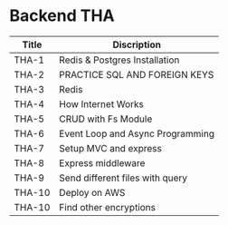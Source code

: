 # Backend THA

| Title     | Discription |
| ----------| ----------- |
| THA-1 | Redis & Postgres Installation |
| THA-2 | PRACTICE SQL AND FOREIGN KEYS |
| THA-3 | Redis |
| THA-4 | How Internet Works |
| THA-5 | CRUD with Fs Module |
| THA-6 | Event Loop and Async Programming |
| THA-7 | Setup MVC and express |
| THA-8 | Express middleware |
| THA-9 | Send different files with query |
| THA-10| Deploy on AWS |
| THA-10| Find other encryptions |
